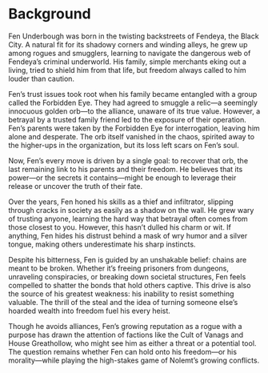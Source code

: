 
# Background

Fen Underbough was born in the twisting backstreets of Fendeya, the Black City. A natural fit for its shadowy corners and winding alleys, he grew up among rogues and smugglers, learning to navigate the dangerous web of Fendeya’s criminal underworld. His family, simple merchants eking out a living, tried to shield him from that life, but freedom always called to him louder than caution.

Fen’s trust issues took root when his family became entangled with a group called the Forbidden Eye. They had agreed to smuggle a relic—a seemingly innocuous golden orb—to the alliance, unaware of its true value. However, a betrayal by a trusted family friend led to the exposure of their operation. Fen’s parents were taken by the Forbidden Eye for interrogation, leaving him alone and desperate. The orb itself vanished in the chaos, spirited away to the higher-ups in the organization, but its loss left scars on Fen’s soul.

Now, Fen’s every move is driven by a single goal: to recover that orb, the last remaining link to his parents and their freedom. He believes that its power—or the secrets it contains—might be enough to leverage their release or uncover the truth of their fate.

Over the years, Fen honed his skills as a thief and infiltrator, slipping through cracks in society as easily as a shadow on the wall. He grew wary of trusting anyone, learning the hard way that betrayal often comes from those closest to you. However, this hasn’t dulled his charm or wit. If anything, Fen hides his distrust behind a mask of wry humor and a silver tongue, making others underestimate his sharp instincts.

Despite his bitterness, Fen is guided by an unshakable belief: chains are meant to be broken. Whether it’s freeing prisoners from dungeons, unraveling conspiracies, or breaking down societal structures, Fen feels compelled to shatter the bonds that hold others captive. This drive is also the source of his greatest weakness: his inability to resist something valuable. The thrill of the steal and the idea of turning someone else’s hoarded wealth into freedom fuel his every heist.

Though he avoids alliances, Fen’s growing reputation as a rogue with a purpose has drawn the attention of factions like the Cult of Vanags and House Greathollow, who might see him as either a threat or a potential tool. The question remains whether Fen can hold onto his freedom—or his morality—while playing the high-stakes game of Nolemt’s growing conflicts.
